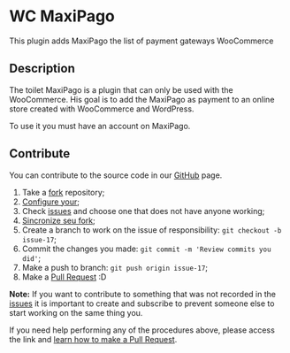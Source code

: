 # WC MaxiPago #

This plugin adds MaxiPago the list of payment gateways WooCommerce

## Description ##

The toilet MaxiPago is a plugin that can only be used with the WooCommerce. His goal is to add the MaxiPago as payment to an online store created with WooCommerce and WordPress.

To use it you must have an account on MaxiPago.

## Contribute ##

You can contribute to the source code in our [GitHub](https://github.com/leobaiano/WC-MaxiPago) page.

1. Take a [fork](https://help.github.com/articles/fork-a-repo/) repository;
3. [Configure your](https://help.github.com/articles/configuring-a-remote-for-a-fork/);
2. Check [issues](https://github.com/leobaiano/WC-MaxiPago/issues) and choose one that does not have anyone working;
4. [Sincronize seu fork](https://help.github.com/articles/syncing-a-fork/);
2. Create a branch to work on the issue of responsibility: `git checkout -b issue-17`;
3. Commit the changes you made: `git commit -m 'Review commits you did'`;
4. Make a push to branch: `git push origin issue-17`;
5. Make a [Pull Request](https://help.github.com/articles/using-pull-requests/) :D

**Note:** If you want to contribute to something that was not recorded in the [issues](https://github.com/leobaiano/WC-MaxiPago/issues) it is important to create and subscribe to prevent someone else to start working on the same thing you.

If you need help performing any of the procedures above, please access the link and [learn how to make a Pull Request](https://help.github.com/articles/creating-a-pull-request/).

